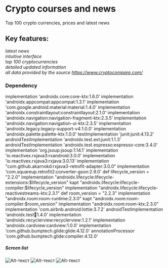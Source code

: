 # Crypto courses and news
Top 100 crypto currencies, prices and latest news
## Key features:
_latest news_    
_intuitive interface_  
_top 100 cryptocurrencies_  
_detailed updated information_    
_all data provided by the source https://www.cryptocompare.com/_    
### Dependency
implementation 'androidx.core:core-ktx:1.6.0'
    implementation 'androidx.appcompat:appcompat:1.3.1'
    implementation 'com.google.android.material:material:1.4.0'
    implementation 'androidx.constraintlayout:constraintlayout:2.1.0'
    implementation 'androidx.navigation:navigation-fragment-ktx:2.3.5'
    implementation 'androidx.navigation:navigation-ui-ktx:2.3.5'
    implementation 'androidx.legacy:legacy-support-v4:1.0.0'
    implementation 'androidx.palette:palette-ktx:1.0.0'
    testImplementation 'junit:junit:4.13.2'
    androidTestImplementation 'androidx.test.ext:junit:1.1.3'
    androidTestImplementation 'androidx.test.espresso:espresso-core:3.4.0'
    implementation 'org.jsoup:jsoup:1.14.1'
    implementation 'io.reactivex.rxjava3:rxandroid:3.0.0'
    implementation 'io.reactivex.rxjava3:rxjava:3.0.13'
    implementation "com.github.akarnokd:rxjava3-retrofit-adapter:3.0.0"
    implementation 'com.squareup.retrofit2:converter-gson:2.9.0'
    def lifecycle_version = "2.2.0"
    implementation "androidx.lifecycle:lifecycle-extensions:$lifecycle_version"
    kapt "androidx.lifecycle:lifecycle-compiler:$lifecycle_version"
    implementation "androidx.lifecycle:lifecycle-reactivestreams-ktx:2.3.1"
    def room_version = "2.2.3"
    implementation "androidx.room:room-runtime:2.3.0"
    kapt "androidx.room:room-compiler:$room_version"
    implementation "androidx.room:room-ktx:2.3.0"
    implementation 'com.airbnb.android:lottie:3.7.2'
    androidTestImplementation 'androidx.test:runner:1.4.0'
    implementation 'androidx.recyclerview:recyclerview:1.2.1'
    implementation 'androidx.cardview:cardview:1.0.0'
    implementation 'com.github.bumptech.glide:glide:4.12.0'
    annotationProcessor 'com.github.bumptech.glide:compiler:4.12.0'
##### Screen list
![Alt-текст](https://user-images.githubusercontent.com/62378496/130877468-94b5dd50-bc24-4b73-852b-a51c999a9ed7.png)
![Alt-текст](https://user-images.githubusercontent.com/62378496/130877470-1998fe30-b8a6-4d62-bf4d-78361071171b.png)
![Alt-текст](https://user-images.githubusercontent.com/62378496/130877471-a391e21e-076d-4a76-b6f7-be9561d9429d.png)



